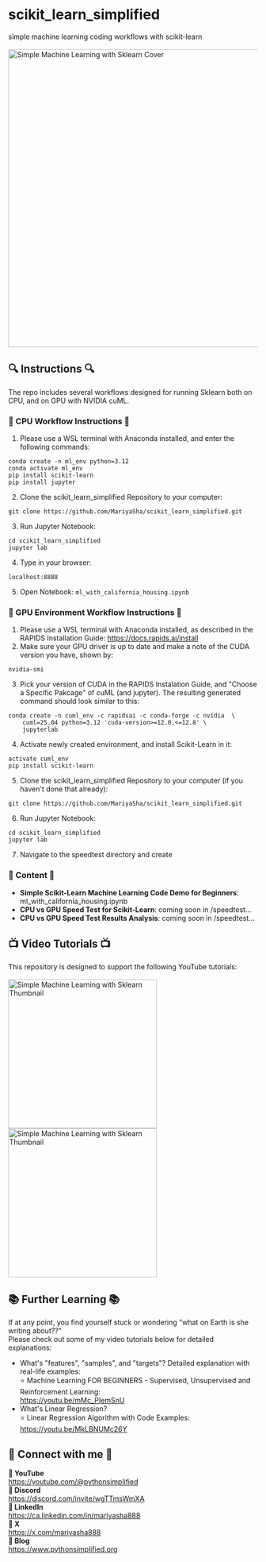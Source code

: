 # scikit_learn_simplified
simple machine learning coding workflows with scikit-learn
<br>
<br>
<img src="https://github.com/user-attachments/assets/a8222d95-a9c1-459e-8233-e8693768fdfa" style="width:600px;" alt="Simple Machine Learning with Sklearn Cover">

## 🔍 Instructions 🔍
The repo includes several workflows designed for running Sklearn both on CPU, and on GPU with NVIDIA cuML.

### 🌄 CPU Workflow Instructions 🌄
1. Please use a WSL terminal with Anaconda installed, and enter the following commands:
```
conda create -n ml_env python=3.12
conda activate ml_env
pip install scikit-learn
pip install jupyter
```
2. Clone the scikit_learn_simplified Repository to your computer:
```
git clone https://github.com/MariyaSha/scikit_learn_simplified.git
```
3. Run Jupyter Notebook:
```
cd scikit_learn_simplified
jupyter lab
```
4. Type in your browser:
```
localhost:8888
```
5. Open Notebook: `ml_with_california_housing.ipynb`

### 🌅 GPU Environment Workflow Instructions 🌅
1. Please use a WSL terminal with Anaconda installed, as described in the RAPIDS Installation Guide: https://docs.rapids.ai/install
2. Make sure your GPU driver is up to date and make a note of the CUDA version you have, shown by:
```
nvidia-smi
```
3. Pick your version of CUDA in the RAPIDS Instalation Guide, and "Choose a Specific Pakcage" of cuML (and jupyter). The resulting generated command should look similar to this:
```
conda create -n cuml_env -c rapidsai -c conda-forge -c nvidia  \
    cuml=25.04 python=3.12 'cuda-version>=12.0,<=12.8' \
    jupyterlab
```
4. Activate newly created environment, and install Scikit-Learn in it:
```
activate cuml_env
pip install scikit-learn
```
5. Clone the scikit_learn_simplified Repository to your computer (if you haven't done that already):
```
git clone https://github.com/MariyaSha/scikit_learn_simplified.git
```
6. Run Jupyter Notebook:
```
cd scikit_learn_simplified
jupyter lab
```
7. Navigate to the speedtest directory and create 

### 🧠 Content 🧠
- **Simple Scikit-Learn Machine Learning Code Demo for Beginners**: ml_with_california_housing.ipynb
- **CPU vs GPU Speed Test for Scikit-Learn**: coming soon in /speedtest...
- **CPU vs GPU Speed Test Results Analysis**: coming soon in /speedtest...

## 📺 Video Tutorials 📺
This repository is designed to support the following YouTube tutorials:
<br>
<br>
<a href="https://youtu.be/-IvNzmrcyUM">
<img src="https://github.com/user-attachments/assets/a8222d95-a9c1-459e-8233-e8693768fdfa" style="width:300px;" alt="Simple Machine Learning with Sklearn Thumbnail">
</a>
<a href="https://youtu.be/mxtSO0EGgtw">
<img src="https://github.com/user-attachments/assets/a799694f-b6bd-4c2f-853d-9ea26da0767a" style="width:300px;" alt="Simple Machine Learning with Sklearn Thumbnail">
</a>

## 📚 Further Learning 📚
If at any point, you find yourself stuck or wondering "what on Earth is she writing about??"
<br>
Please check out some of my video tutorials below for detailed explanations:

- What's "features", "samples", and "targets"? Detailed explanation with real-life examples:
   <br>
   ⭐ Machine Learning FOR BEGINNERS - Supervised, Unsupervised and Reinforcement Learning:
   <br>
       https://youtu.be/mMc_PIemSnU
- What's Linear Regression?
  <br>
  ⭐ Linear Regression Algorithm with Code Examples:
  <br>
      https://youtu.be/MkLBNUMc26Y

## 🤝 Connect with me 🤝
<b>📎 YouTube</b>
<br>
     https://youtube.com/@pythonsimplified
<br>
<b>📎 Discord</b>
<br>
     https://discord.com/invite/wgTTmsWmXA
<br>
<b>📎 LinkedIn</b>
<br>
     https://ca.linkedin.com/in/mariyasha888
<br>
<b>📎 X</b>
<br>
     https://x.com/mariyasha888
<br>
<b>📎 Blog</b>
<br>
     https://www.pythonsimplified.org

